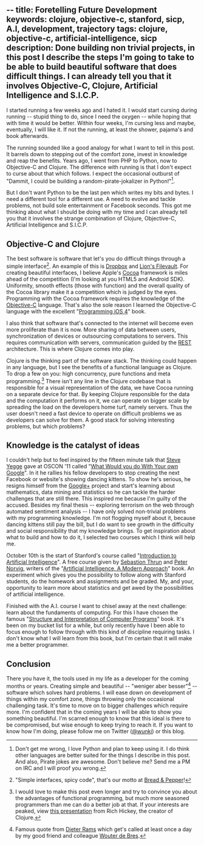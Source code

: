 --
title: Foretelling Future Development
keywords: clojure, objective-c, stanford, sicp, A.I, development, trajectory
tags: clojure, objective-c, artificial-intelligence, sicp
description: Done building non trivial projects, in this post I describe the steps I'm going to take to be able to build beautiful software that does difficult things. I can already tell you that it involves Objective-C, Clojure, Artificial Intelligence and S.I.C.P.
--

I started running a few weeks ago and I hated it. I would start cursing during
running -- stupid thing to do, since I need the oxygen -- while hoping that
with time it would be better. Within four weeks, I'm cursing less and maybe,
eventually, I will like it. If not the running, at least the shower, pajama's
and book afterwards.

The running sounded like a good analogy for what I want to tell in this
post. It barrels down to stepping out of the comfort zone, invest in knowledge
and reap the benefits. Years ago, I went from PHP to Python, now to
Objective-C and Clojure. The difference with running is that I don't expect to
curse about that which follows. I expect the occasional outburst of "Dammit, I
could be building a random-pirate-jokalizer in Python!"[^1].

But I don't want Python to be the last pen which writes my bits and bytes. I
need a different tool for a different use. A need to evolve and tackle
problems, not build sole entertainment or Facebook seconds. This got me
thinking about what I should be doing with my time and I can already tell you
that it involves the strange combination of Clojure, Objective-C, Artificial
Intelligence and S.I.C.P.

[^1]: Don't get me wrong, I love Python and plan to keep using it. I do think
other languages are better suited for the things I describe in this post. And
also, Pirate jokes are awesome. Don't believe me? Send me a PM on IRC and I
will proof you wrong.

## Objective-C and Clojure

The best software is software that let's you do difficult things through a
simple interface[^2]. An example of this is [Dropbox] and
[Lion's Filevault]. For creating beautiful interfaces, I believe Apple's
[Cocoa] framework is miles ahead of the competition (I'm looking at you HTML5
and Android SDK). Uniformity, smooth effects (those with function) and the
overall quality of the Cocoa library make it a competition which is judged by
the eyes. Programming with the Cocoa framework requires the knowledge of the
[Objective-C] language. That's also the sole reason I learned the Objective-C
language with the excellent "[Programming iOS 4]" book.

I also think that software that's connected to the internet will become even
more proliferate than it is now. More sharing of data between users,
synchronization of devices or outsourcing computations to servers. This
requires communication with servers, communication guided by the [REST]
architecture. This is where Clojure comes into play.

Clojure is the thinking part of the software stack. The thinking could happen
in any language, but I see the benefits of a functional language as
Clojure. To drop a few on you: high concurrency, pure functions and meta
programming.[^3] There isn't any line in the Clojure codebase that is
responsible for a visual representation of the data, we have Cocoa running on
a separate device for that. By keeping Clojure responsible for the data and
the computation it performs on it, we can operate on bigger scale by spreading
the load on the developers home turf, namely servers. Thus the user doesn't
need a fast device to operate on difficult problems we as developers can solve
for them. A good stack for solving interesting problems, but which problems?

[^2]: "Simple interfaces, spicy code", that's our motto at [Bread & Pepper]!

[^3]: I would love to make this post even longer and try to convince you about
the advantages of functional programming, but much more seasoned programmers
than me can do a better job at that. If your interests are peaked, view
[this presentation] from Rich Hickey, the creator of Clojure.

## Knowledge is the catalyst of ideas

I couldn't help but to feel inspired by the fifteen minute talk that
[Steve Yegge] gave at OSCON '11 called
"[What Would you do With Your own Google]". In it he rallies his fellow
developers to stop creating the next Facebook or website's showing dancing
kittens. To show he's serious, he resigns himself from the [Google+] project
and start's learning about mathematics, data mining and statistics so he can
tackle the harder challenges that are still there. This inspired me because
I'm guilty of the accused. Besides my final thesis -- exploring terrorism on
the web through automated sentiment analysis -- I have only solved non-trivial
problems with my programming knowledge. I'm not flogging myself about it,
because dancing kittens still pay the bill, but I do want to see growth in the
difficulty and social responsibility that my knowledge brings. To get
inspiration about what to build and how to do it, I selected two courses which
I think will help me.

October 10th is the start of Stanford's course called
"[Introduction to Artificial Intelligence]". A free course given by
[Sebastion Thrun] and [Peter Norvig], writers of the
"[Artificial Intelligence, A Modern Approach]" book. An experiment which gives
you the possibility to follow along with Stanford students, do the homework
and assignments and be graded. My, and your, opportunity to learn more about
statistics and get awed by the possibilities of artificial intelligence.

Finished with the A.I. course I want to chisel away at the next challenge:
learn about the fundaments of computing. For this I have chosen the famous
"[Structure and Interpretation of Computer Programs]" book. It's been on my
bucket list for a while, but only recently have I been able to focus enough to
follow through with this kind of discipline requiring tasks. I don't know what
I will learn from this book, but I'm certain that it will make me a better
programmer.

## Conclusion

There you have it, the tools used in my life as a developer for the coming
months or years. Creating simple and beautiful -- "weniger aber besser"[^4] --
software which solves hard problems. I will ease down on development of things
within my comfort zone, things throwing only the occasional challenging
task. It's time to move on to bigger challenges which require more. I'm
confident that in the coming years I will be able to show you something
beautiful. I'm scarred enough to know that this ideal is there to be
compromised, but wise enough to keep trying to reach it. If you want to know
how I'm doing, please follow me on Twitter ([@wunki]) or this blog.

[^4]: Famous quote from [Dieter Rams] which get's called at least once a day by my good friend and colleague [Wouter de Bres].

[Bread & Pepper]: http://www.breadandpepper.com "Homepage of Bread & Pepper"
[Dropbox]: http://www.dropbox.com "Dropbox's Homepage"
[Lion's Filevault]: http://reviews.cnet.com/8301-13727_7-20081045-263/about-filevault-2-in-os-x-10.7-lion/ "CNET explains Filevault 2"
[Cocoa]: https://secure.wikimedia.org/wikipedia/en/wiki/Cocoa_%28API%29 "Wikipedia article of Cocoa"
[Objective-C]: http://developer.apple.com/library/mac/#documentation/Cocoa/Conceptual/ObjectiveC/Introduction/introObjectiveC.html "Introduction to Objective-C by Apple"
[Programming iOS 4]: http://www.amazon.com/dp/1449388434/?tag=wunki-20 "Programming iOS 4 on Amazon."
[Steve Yegge]: http://steve-yegge.blogspot.com/ "Steve Yegge's Blog"
[REST]: https://secure.wikimedia.org/wikipedia/en/wiki/Representational_State_Transfer "Wikipedia page explaining REST"
[this presentation]:
http://wiki.jvmlangsummit.com/images/a/ab/HickeyJVMSummit2009.pdf "PDF Slides of Rich Hickey's talk about Clojure"
[What would you do with your own Google]: http://www.youtube.com/watch?v=vKmQW_Nkfk8 "Video of the presentation at Youtube"
[Google+]: https://plus.google.com/ "Google+ homepage"
[Introduction to Artificial Intelligence]: http://www.ai-class.com/ "Homepage of the free course"
[Sebastion Thrun]: https://secure.wikimedia.org/wikipedia/en/wiki/Sebastian_Thrun "Wikipedia article about Sebastion Thrun"
[Peter Norvig]: https://secure.wikimedia.org/wikipedia/en/wiki/Peter_Norvig "Wikipedia article about Peter Norvig"
[Artificial Intelligence, A Modern Approach]: http://www.amazon.com/dp/0136042597/?tag=wunki-20 "Amazon page of the third edition"
[Structure and Interpretation of Computer Programs]: http://www.amazon.com/dp/0070004846/?tag=wunki-20 "Amazon page of the second edition"
[follow me]: http://twitter.com/#!/wunki_ "My Twitter account" 
[@wunki]: http://twitter.com/#!/wunki "My Twitter account"
[Dieter Rams]: https://secure.wikimedia.org/wikipedia/en/wiki/Dieter_Rams "Wikipedia article about Dieter Rams"
[Wouter de Bres]: http://wdeb.nl "Homepage of Wouter de Bres"
[Twitter]: http://twitter.com/#!/wunki_ "My Twitter account"
